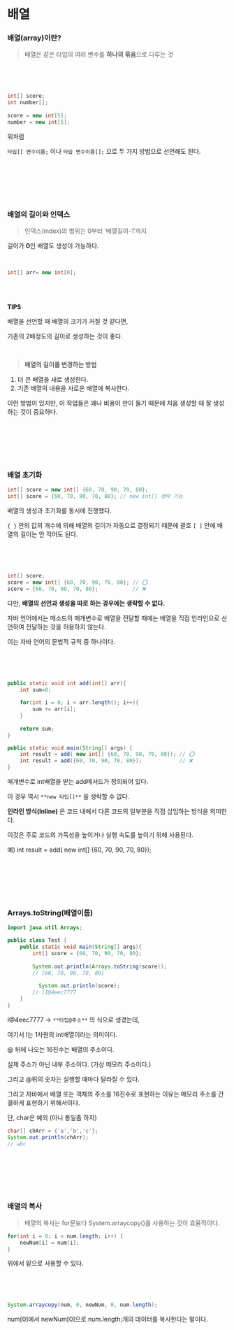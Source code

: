 # 배열

### 배열(array)이란?

> 배열은 같은 타입의 여러 변수를 **하나의 묶음**으로 다루는 것
> 

<br/><br/><br/>

```java
int[] score;
int number[];
       
score = new int[5];
number = new int[5];
```

위처럼 

`타입[] 변수이름;` 이나 `타입 변수이름[];` 으로 두 가지 방법으로 선언해도 된다. 

<br/><br/><br/><br/><br/>

### 배열의 길이와 인덱스

> 인덱스(index)의 범위는 0부터 ‘배열길이-1’까지
> 

길이가 **0**인 배열도 생성이 가능하다. 

<br/>

```java
int[] arr= new int[0];
```

<br/><br/>

**TIPS**

배열을 선언할 때 배열의 크기가 커질 것 같다면,

기존의 2배정도의 길이로 생성하는 것이 좋다.

<br/>

> **배열의 길이를 변경하는 방법**
1. 더 큰 배열을 새로 생성한다.
2. 기존 배열의 내용을 사로운 배열에 복사한다.
> 

이런 방법이 있지만, 이 작업들은 꽤나 비용이 만이 들기 때문에 처음 생성할 때 잘 생성하는 것이 중요하다. 

<br/><br/><br/><br/><br/>

### 배열 초기화

```java
int[] score = new int[] {60, 70, 90, 70, 80};
int[] score = {60, 70, 90, 70, 80}; // new int[] 생략 가능
```

배열의 생성과 초기화를 동시에 진행했다. 

`{ }` 안의 값의 개수에 의해 배열의 길이가 자동으로 결정되기 때문에 괄호 `[ ]`  안에 배열의 길이는 안 적어도 된다. 

<br/><br/><br/>

```java
int[] score;
score = new int[] {60, 70, 90, 70, 80}; // ⭕
score = {60, 70, 90, 70, 80};           // ❌
```

다만, **배열의 선언과 생성을 따로 하는 경우에는 생략할 수 없다.**

자바 언어에서는 메소드의 매개변수로 배열을 전달할 때에는 배열을 직접 인라인으로 선언하여 전달하는 것을 허용하지 않는다.

이는 자바 언어의 문법적 규칙 중 하나이다.

<br/><br/><br/>

```java
public static void int add(int[] arr){
	int sum=0;
	
	for(int i = 0; i < arr.length(); i++){
		sum += arr[i];
	}
	
	return sum;
}

public static void main(String[] args) {
	int result = add( new int[] {60, 70, 90, 70, 80}); // ⭕
	int result = add({60, 70, 90, 70, 80});            // ❌
}
```

매개변수로 int배열을 받는 add메서드가 정의되어 있다.

이 경우 역시 `**new 타입[]**` 을 생략할 수 없다. 

**인라인 방식(Inline)** 은 코드 내에서 다른 코드의 일부분을 직접 삽입하는 방식을 의미한다.

이것은 주로 코드의 가독성을 높이거나 실행 속도를 높이기 위해 사용된다.

예) int result = add( new int[] {60, 70, 90, 70, 80}); 

<br/><br/><br/><br/><br/>

### Arrays.toString(배열이름)

```java
import java.util.Arrays;

public class Test {
    public static void main(String[] args){
        int[] score = {60, 70, 90, 70, 80};
       
        System.out.println(Arrays.toString(score)); 
        // [60, 70, 90, 70, 80]
        
	      System.out.println(score);
        // [I@4eec7777
    }
}
```

I@4eec7777 → `**타입@주소**` 의 식으로 생겼는데, 

여기서 I는 1차원의 int배열이라는 의미이다.

@ 뒤에 나오는 16진수는 배열의 주소이다. 

실제 주소가 아닌 내부 주소이다. (가상 메모리 주소이다.)

그리고 @뒤의 숫자는 실행할 때마다 달라질 수 있다.

그리고 자바에서 배열 또는 객체의 주소를 16진수로 표현하는 이유는 메모리 주소를 간결하게 표현하기 위해서이다.

단, char은 예외 (아니 통일좀 하지)

```java
char[] chArr = {'a','b','c'};
System.out.println(chArr);
// abc
```

<br/><br/><br/><br/><br/>

### 배열의 복사

> 배열의 복사는 for문보다 System.arraycopy()를 사용하는 것이 효율적이다.
> 

```java
for(int i = 0; i < num.length; i++) {
	newNum[i] = num[i];
}
```

위에서 밑으로 사용할 수 있다. 

<br/><br/><br/>

```java
System.arraycopy(num, 0, newNum, 0, num.length);
```

num[0]에서 newNum[0]으로 num.length;개의 데이터를 복사한다는 말이다.
